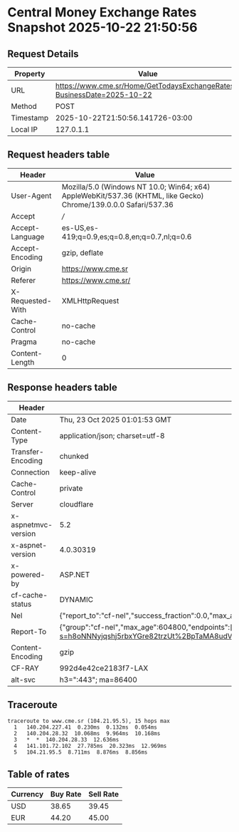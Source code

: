 # Central Money Exchange Rates Snapshot 2025-10-22 21:50:56
## Request Details

| Property | Value |
|----------|-------|
| URL | https://www.cme.sr/Home/GetTodaysExchangeRates/?BusinessDate=2025-10-22 |
| Method | POST |
| Timestamp | 2025-10-22T21:50:56.141726-03:00 |
| Local IP | 127.0.1.1 |
    
## Request headers table

| Header | Value |
|--------|-------|
| User-Agent | Mozilla/5.0 (Windows NT 10.0; Win64; x64) AppleWebKit/537.36 (KHTML, like Gecko) Chrome/139.0.0.0 Safari/537.36 |
| Accept | */* |
| Accept-Language | es-US,es-419;q=0.9,es;q=0.8,en;q=0.7,nl;q=0.6 |
| Accept-Encoding | gzip, deflate |
| Origin | https://www.cme.sr |
| Referer | https://www.cme.sr/ |
| X-Requested-With | XMLHttpRequest |
| Cache-Control | no-cache |
| Pragma | no-cache |
| Content-Length | 0 |

    
## Response headers table
| Header | Value |
|--------|-------|
| Date | Thu, 23 Oct 2025 01:01:53 GMT |
| Content-Type | application/json; charset=utf-8 |
| Transfer-Encoding | chunked |
| Connection | keep-alive |
| Cache-Control | private |
| Server | cloudflare |
| x-aspnetmvc-version | 5.2 |
| x-aspnet-version | 4.0.30319 |
| x-powered-by | ASP.NET |
| cf-cache-status | DYNAMIC |
| Nel | {"report_to":"cf-nel","success_fraction":0.0,"max_age":604800} |
| Report-To | {"group":"cf-nel","max_age":604800,"endpoints":[{"url":"https://a.nel.cloudflare.com/report/v4?s=h8oNNNyjqshj5rbxYGre82trzUt%2BpTaMA8udVupNJnuxGry9BXRK91BP6%2BRqc1ZOopGb5nG95WCCY%2B8fR2b5Oo2d5j%2BAFkjg"}]} |
| Content-Encoding | gzip |
| CF-RAY | 992d4e42ce2183f7-LAX |
| alt-svc | h3=":443"; ma=86400 |

## Traceroute 

```
traceroute to www.cme.sr (104.21.95.5), 15 hops max
  1   140.204.227.41  0.230ms  0.132ms  0.054ms 
  2   140.204.28.32  10.068ms  9.964ms  10.168ms 
  3   *  *  140.204.28.33  12.636ms 
  4   141.101.72.102  27.785ms  20.323ms  12.969ms 
  5   104.21.95.5  8.711ms  8.876ms  8.856ms 

```


## Table of rates

| Currency | Buy Rate | Sell Rate |
|----------|----------|-----------|
| USD | 38.65 | 39.45 |
| EUR | 44.20 | 45.00 |
